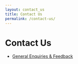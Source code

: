 ```yaml
---
layout: contact_us
title: Contact Us
permalink: /contact-us/
---
```

 

# Contact Us
  - [General Enquiries & Feedback](https://form.gov.sg/5ed0995e42ee5f00110e10cc)